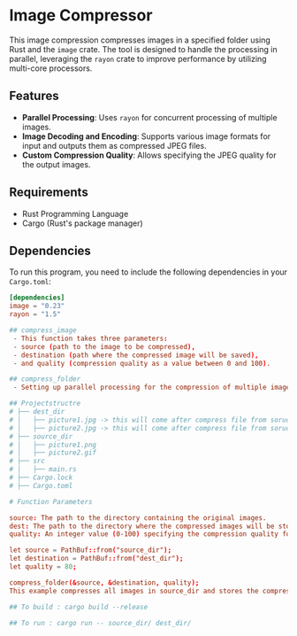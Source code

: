 # Image Compressor

This image compression compresses images in a specified folder using Rust and the `image` crate. The tool is designed to handle the processing in parallel, leveraging the `rayon` crate to improve performance by utilizing multi-core processors.

## Features

- **Parallel Processing**: Uses `rayon` for concurrent processing of multiple images.
- **Image Decoding and Encoding**: Supports various image formats for input and outputs them as compressed JPEG files.
- **Custom Compression Quality**: Allows specifying the JPEG quality for the output images.

## Requirements

- Rust Programming Language
- Cargo (Rust's package manager)

## Dependencies

To run this program, you need to include the following dependencies in your `Cargo.toml`:

```toml
[dependencies]
image = "0.23"
rayon = "1.5"

## compress_image
 - This function takes three parameters: 
 - source (path to the image to be compressed), 
 - destination (path where the compressed image will be saved), 
 - and quality (compression quality as a value between 0 and 100).

## compress_folder 
 - Setting up parallel processing for the compression of multiple images.

## Projectstructre
# ├── dest_dir 
# │   ├── picture1.jpg -> this will come after compress file from soruce_dir
# │   ├── picture2.jpg -> this will come after compress file from soruce_dir
# ├── source_dir
# │   ├── picture1.png
# │   ├── picture2.gif
# ├── src
# │   ├── main.rs
# ├── Cargo.lock
# ├── Cargo.toml

# Function Parameters

source: The path to the directory containing the original images.
dest: The path to the directory where the compressed images will be stored.
quality: An integer value (0-100) specifying the compression quality for the JPEG output.

let source = PathBuf::from("source_dir");
let destination = PathBuf::from("dest_dir");
let quality = 80;

compress_folder(&source, &destination, quality);
This example compresses all images in source_dir and stores the compressed JPEG files in dest_dir with a quality setting of 80.

## To build : cargo build --release

## To run : cargo run -- source_dir/ dest_dir/